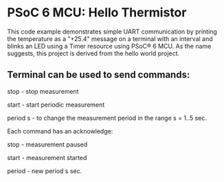 # PSoC 6 MCU: Hello Thermistor

This code example demonstrates simple UART communication by printing the temperature as a "+25.4" message on a terminal with an interval and blinks an LED using a Timer resource using PSoC® 6 MCU.
As the name suggests, this project is derived from the hello world project. 

## Terminal can be used to send commands:
stop - stop measurement

start - start periodic measurement

period s - to change the measurement period in the range s = 1..5 sec.

Each command has an acknowledge:

stop - measurement paused

start - measurement started

period - new period s sec.